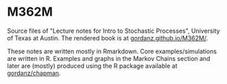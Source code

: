 # M362M
Source files of "Lecture notes for Intro to Stochastic Processes", University of Texas at Austin. The rendered book is at [gordanz.github.io/M362M/](https://gordanz.github.io/M362M/).

These notes are written mostly in Rmarkdown. Core examples/simulations are written in R. Examples and graphs in the Markov Chains section and later are (mostly) produced using the R package available at [gordanz/chapman](https://github.com/gordanz/chapman).


